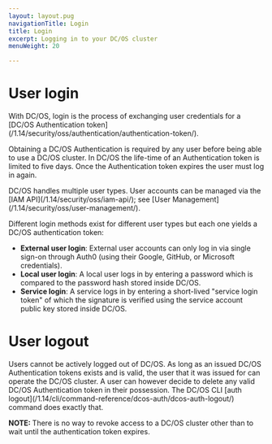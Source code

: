 ```yaml
---
layout: layout.pug
navigationTitle: Login
title: Login
excerpt: Logging in to your DC/OS cluster
menuWeight: 20

---
```


<!-- The source repository for this topic is https://github.com/dcos/dcos-docs-site -->

# User login

With DC/OS, login is the process of exchanging user credentials for a [DC/OS Authentication token]\(/1.14/security/oss/authentication/authentication-token/).

Obtaining a DC/OS Authentication is required by any user before being able to use a DC/OS cluster. In DC/OS the life-time of an Authentication token is limited to five days. Once the Authentication token expires the user must log in again.

DC/OS handles multiple user types. User accounts can be managed via the [IAM API]\(/1.14/security/oss/iam-api/); see [User Management]\(/1.14/security/oss/user-management/).

Different login methods exist for different user types but each one yields a DC/OS authentication token:

* **External user login**: External user accounts can only log in via single sign-on through Auth0 (using their Google, GitHub, or Microsoft credentials).
* **Local user login**: A local user logs in by entering a password which is compared to the password hash stored inside DC/OS.
* **Service login**: A service logs in by entering a short-lived "service login token" of which the signature is verified using the service account public key stored inside DC/OS.

# User logout

Users cannot be actively logged out of DC/OS. As long as an issued DC/OS Authentication tokens exists and is valid, the user that it was issued for can operate the DC/OS cluster. A user can however decide to delete any valid DC/OS Authentication token in their possession. The DC/OS CLI [auth logout]\(/1.14/cli/command-reference/dcos-auth/dcos-auth-logout/) command does exactly that.

<p class="message--note"><strong>NOTE: </strong>There is no way to revoke access to a DC/OS cluster other than to wait until the authentication token expires.</p>
